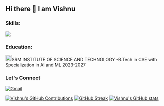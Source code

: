 ## Hi there 👋 I am Vishnu

<h3 align="left">Skills:</h3>
<img src="https://skillicons.dev/icons?i=html,css,js,c,cpp,figma,linux,java,mongodb,mysql," />

<h3 align="left">Education:</h3>
<img src="https://scet.berkeley.edu/wp-content/uploads/8.-SRM-Logo-300x300.png" width="20"/>SRM INSTITUTE OF SCIENCE AND TECHNOLOGY -B.Tech in CSE with Specialization in AI and ML 2023-2027 

<h3 align="left">Let's Connect</h3>

[![Gmail](https://img.shields.io/badge/Gmail-D14836?style=for-the-badge&logo=gmail&logoColor=white)](mailto:vishnuvadlamudi90@gmail.com)


[![Vishnu's GitHub Contributions](https://github-readme-stats.vercel.app/api/top-langs/?username=Vishnu2839&layout=compact&theme=dark&cache_seconds=1)](https://github.com/anuraghazra/github-readme-stats)
[![GitHub Streak](https://github-readme-streak-stats.herokuapp.com/?user=Vishnu2839&theme=dark&cache_seconds=1)](https://git.io/streak-stats)
[![Vishnu's GitHub stats](https://github-readme-stats.vercel.app/api?username=Vishnu2839&count_private=true&show_icons=true&theme=dark&cache_seconds=1)](https://github.com/anuraghazra/github-readme-stats)
<!--
**Vishnu2839/vishnu2839** is a ✨ _special_ ✨ repository because its `README.md` (this file) appears on your GitHub profile.

Here are some ideas to get you started:

- 🔭 I’m currently working on ...
- 🌱 I’m currently learning ...
- 👯 I’m looking to collaborate on ...
- 🤔 I’m looking for help with ...
- 💬 Ask me about ...
- 📫 How to reach me: ...
- 😄 Pronouns: ...
- ⚡ Fun fact: ...
-->
